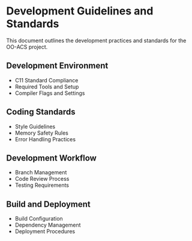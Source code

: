 # Development Guidelines and Standards

This document outlines the development practices and standards for the OO-ACS project.

## Development Environment
- C11 Standard Compliance
- Required Tools and Setup
- Compiler Flags and Settings

## Coding Standards
- Style Guidelines
- Memory Safety Rules
- Error Handling Practices

## Development Workflow
- Branch Management
- Code Review Process
- Testing Requirements

## Build and Deployment
- Build Configuration
- Dependency Management
- Deployment Procedures 